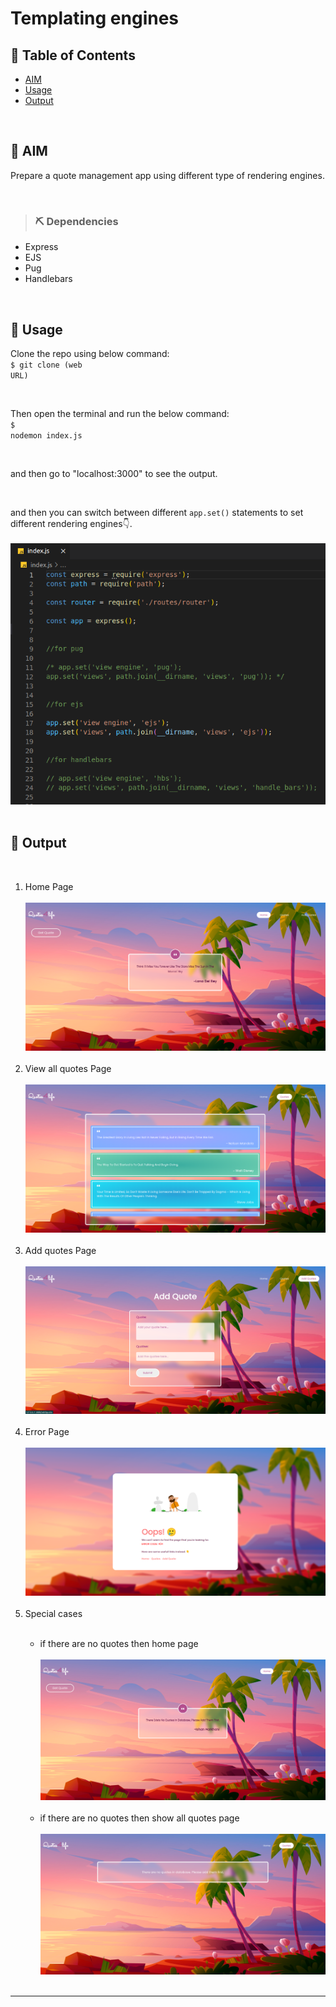 # Templating engines

## 📝 Table of Contents

- [AIM](#aim)
- [Usage](#usage)
- [Output](#output)

<br/>

## 🏁 AIM <a name = "aim"></a>

Prepare a quote management app using different type of rendering engines.

<br/>

> ### ⛏️ Dependencies

- Express
- EJS
- Pug
- Handlebars

<br/>

## 🎈 Usage <a name = "usage"></a>
Clone the repo using below command:<br/>
<code>$ git clone (web URL)</code><br/>

<br/>

Then open the terminal and run the below command:<br/>
<code>$ nodemon index.js</code><br/>

<br/>

and then go to "localhost:3000" to see the output.

<br/>

and then you can switch between different <code>app.set()</code> statements to set different rendering engines👇.
<br/><br/>
<img src="./outputs/options.png"><br/><br/>


## 🎉 Output <a name = "output"></a>
<br/>

<ol>
    <li>Home Page</li><br/>
    <img src="./outputs/output1.png"><br/><br/>
    <li>View all quotes Page</li><br/>
    <img src="./outputs/output2.png"><br/><br/>
    <li>Add quotes Page</li><br/>
    <img src="./outputs/output3.png"><br/><br/>
    <li>Error Page</li><br/>
    <img src="./outputs/output4.png"><br/><br/>
    <li>Special cases</li><br/>
    <ul>
        <li>if there are no quotes then home page</li><br/>
        <img src="./outputs/output5.png"><br/><br/>
        <li>if there are no quotes then show all quotes page</li><br/>
        <img src="./outputs/output6.png"><br/><br/>
    </ul>
</ol>

***